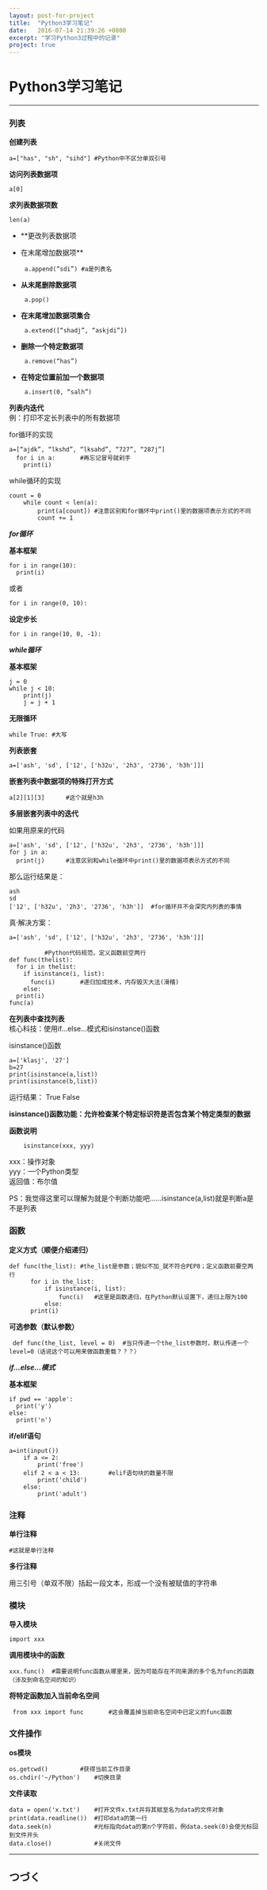 ```yaml
---
layout: post-for-project
title:  "Python3学习笔记"
date:   2016-07-14 21:39:26 +0800
excerpt: "学习Python3过程中的记录"
project: true
---
```


# Python3学习笔记

****

### 列表

**创建列表**  

    a=["has", "sh", "sihd"] #Python中不区分单双引号

**访问列表数据项**

    a[0]

**求列表数据项数**

    len(a)

- **更改列表数据项
 + 在末尾增加数据项**

        a.append(“sdi”) #a是列表名

 + **从末尾删除数据项**

        a.pop()

 + **在末尾增加数据项集合**

        a.extend([“shadj”, “askjdi”])

 + **删除一个特定数据项**

        a.remove(“has”)

 + **在特定位置前加一个数据项**

        a.insert(0, “salh”)

**列表内迭代**  
例：打印不定长列表中的所有数据项

for循环的实现

    a=[“ajdk”, “lkshd”, “lksahd”, “727”, “287j”]
      for i in a:		#再忘记冒号就剁手
        print(i)  

while循环的实现

    count = 0
    	while count < len(a):
    		print(a[count]) #注意区别和for循环中print()里的数据项表示方式的不同
    		count += 1

***for循环***

**基本框架**

    for i in range(10):
      print(i)

或者

    for i in range(0, 10):

**设定步长**

    for i in range(10, 0, -1):

***while循环***

**基本框架**

    j = 0
    while j < 10:
    	print(j)
    	j = j + 1

**无限循环**

  	while True:	#大写

**列表嵌套**

    a=['ash', 'sd', ['12', ['h32u', '2h3', '2736', 'h3h']]]

**嵌套列表中数据项的特殊打开方式**

    a[2][1][3]		#这个就是h3h

**多层嵌套列表中的迭代**

如果用原来的代码

    a=['ash', 'sd', ['12', ['h32u', '2h3', '2736', 'h3h']]]
    for j in a:
      print(j)		#注意区别和while循环中print()里的数据项表示方式的不同

那么运行结果是：

    ash
    sd
    ['12', ['h32u', '2h3', '2736', 'h3h']] 	#for循环并不会深究内列表的事情

真·解决方案：

    a=['ash', 'sd', ['12', ['h32u', '2h3', '2736', 'h3h']]]

              #Python代码规范，定义函数前空两行
    def func(thelist):
      for i in thelist:
        if isinstance(i, list):
          func(i)		#递归加成技术，内存毁灭大法(滑稽)
        else:
      print(i)
    func(a)

**在列表中查找列表**  
核心科技：使用if...else...模式和isinstance()函数

isinstance()函数

    a=['klasj', '27']
    b=27
    print(isinstance(a,list))
    print(isinstance(b,list))

运行结果：
		True
		False

**isinstance()函数功能：允许检查某个特定标识符是否包含某个特定类型的数据**

**函数说明**

		isinstance(xxx, yyy)

xxx：操作对象  
yyy：一个Python类型  
返回值：布尔值

PS：我觉得这里可以理解为就是个判断功能吧……isinstance(a,list)就是判断a是不是列表

### 函数

**定义方式（顺便介绍递归）**

    def func(the_list): #the_list是参数；貌似不加_就不符合PEP8；定义函数前要空两行
		  for i in the_list:
			  if isinstance(i, list):
				  func(i)	#这里是函数递归，在Python默认设置下，递归上限为100
			  else:
          print(i)

**可选参数（默认参数）**

	 def func(the_list, level = 0)	#当只传递一个the_list参数时，默认传递一个level=0（话说这个可以用来做函数重载？？？）

***if...else...模式***

**基本框架**

    if pwd == 'apple':
      print('y')
    else:
      print('n')

**if/elif语句**

    a=int(input())
		if a <= 2:
			print('free')
		elif 2 < a < 13:		#elif语句块的数量不限
			print('child')
		else:
			print('adult')

### 注释

**单行注释**

    #这就是单行注释

**多行注释**

用三引号（单双不限）括起一段文本，形成一个没有被赋值的字符串

### 模块

**导入模块**

    import xxx

**调用模块中的函数**

    xxx.func()	#需要说明func函数从哪里来，因为可能存在不同来源的多个名为func的函数（涉及到命名空间的知识）

**将特定函数加入当前命名空间**

	 from xxx import func		#这会覆盖掉当前命名空间中已定义的func函数

### 文件操作

**os模块**

    os.getcwd()			#获得当前工作目录
    os.chdir('~/Python')	#切换目录

**文件读取**

    data = open('x.txt')	#打开文件x.txt并将其赋至名为data的文件对象
    print(data.readline())	#打印data的第一行
    data.seek(n)			#光标指向data的第n个字符前，例data.seek(0)会使光标回到文件开头
    data.close()			#关闭文件

***
## つづく
